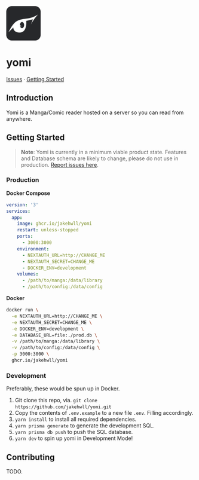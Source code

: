 <img src="public/favicon.svg" alt="logo" width="92" height="auto" />

# yomi

[Issues](https://github.com/jakehwll/yomi/issues)</a> · [Getting Started](#getting-started)

## Introduction

Yomi is a Manga/Comic reader hosted on a server so you can read from anywhere.

## Getting Started

> **Note**:
> Yomi is currently in a minimum viable product state. Features and Database schema are likely to change, please do not use in production. [Report issues here](https://github.com/jakehwll/yomi/issues/new).

### Production

**Docker Compose**

```yaml
version: '3'
services:
  app:
    image: ghcr.io/jakehwll/yomi
    restart: unless-stopped
    ports:
      - 3000:3000
    environment:
      - NEXTAUTH_URL=http://CHANGE_ME
      - NEXTAUTH_SECRET=CHANGE_ME
      - DOCKER_ENV=development
    volumes:
      - /path/to/manga:/data/library
      - /path/to/config:/data/config
```

**Docker**

```sh
docker run \
  -e NEXTAUTH_URL=http://CHANGE_ME \
  -e NEXTAUTH_SECRET=CHANGE_ME \
  -e DOCKER_ENV=development \
  -e DATABASE_URL=file:./prod.db \
  -v /path/to/manga:/data/library \
  -v /path/to/config:/data/config \
  -p 3000:3000 \
  ghcr.io/jakehwll/yomi
```

### Development

Preferably, these would be spun up in Docker.

1. Git clone this repo, via. `git clone https://github.com/jakehwll/yomi.git`
2. Copy the contents of `.env.example` to a new file `.env`. Filling accordingly.
3. `yarn install` to install all required dependencies.
4. `yarn prisma generate` to generate the development SQL.
5. `yarn prisma db push` to push the SQL database.
6. `yarn dev` to spin up yomi in Development Mode!

## Contributing

TODO.
